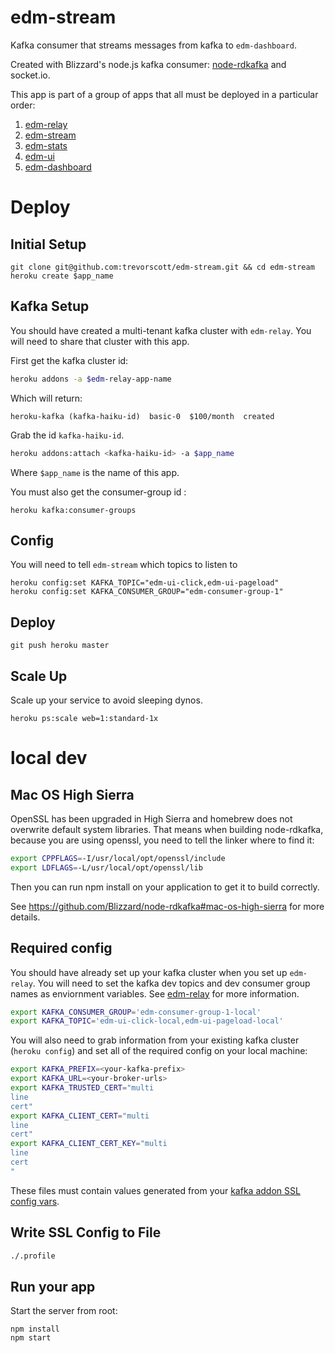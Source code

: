 # edm-stream

Kafka consumer that streams messages from kafka to `edm-dashboard`.

Created with Blizzard's node.js kafka consumer: [node-rdkafka](https://github.com/Blizzard/node-rdkafka) and socket.io.

This app is part of a group of apps that all must be deployed in a particular order:

1. [edm-relay](https://github.com/trevorscott/edm-relay)
1. [edm-stream](https://github.com/trevorscott/edm-stream)
1. [edm-stats](https://github.com/trevorscott/edm-stats)
1. [edm-ui](https://github.com/trevorscott/edm-ui)
1. [edm-dashboard](https://github.com/trevorscott/edm-dashboard)

# Deploy

## Initial Setup

```
git clone git@github.com:trevorscott/edm-stream.git && cd edm-stream
heroku create $app_name
```

## Kafka Setup

You should have created a multi-tenant kafka cluster with `edm-relay`. You will need to share that cluster with this app. 

First get the kafka cluster id:

```bash
heroku addons -a $edm-relay-app-name
```
Which will return:

```
heroku-kafka (kafka-haiku-id)  basic-0  $100/month  created
```

Grab the id `kafka-haiku-id`.

```bash
heroku addons:attach <kafka-haiku-id> -a $app_name
```

Where `$app_name` is the name of this app.

You must also get the consumer-group id :

```
heroku kafka:consumer-groups
```

## Config
You will need to tell `edm-stream` which topics to listen to

```
heroku config:set KAFKA_TOPIC="edm-ui-click,edm-ui-pageload"
heroku config:set KAFKA_CONSUMER_GROUP="edm-consumer-group-1"
```

## Deploy

```
git push heroku master
```

## Scale Up

Scale up your service to avoid sleeping dynos.

```
heroku ps:scale web=1:standard-1x
```

# local dev

## Mac OS High Sierra

OpenSSL has been upgraded in High Sierra and homebrew does not overwrite default system libraries. That means when building node-rdkafka, because you are using openssl, you need to tell the linker where to find it:

```bash
export CPPFLAGS=-I/usr/local/opt/openssl/include
export LDFLAGS=-L/usr/local/opt/openssl/lib
```

Then you can run npm install on your application to get it to build correctly.

See https://github.com/Blizzard/node-rdkafka#mac-os-high-sierra for more details.

## Required config

You should have already set up your kafka cluster when you set up `edm-relay`. You will need to set the kafka dev topics and dev consumer group names as enviornment variables. See [edm-relay](https://github.com/trevorscott/edm-relay/blob/master/README.md#kafka-setup) for more information.

```bash
export KAFKA_CONSUMER_GROUP='edm-consumer-group-1-local'
export KAFKA_TOPIC='edm-ui-click-local,edm-ui-pageload-local'
```

You will also need to grab information from your existing kafka cluster (`heroku config`) and set all of the required config on your local machine:

```bash
export KAFKA_PREFIX=<your-kafka-prefix>
export KAFKA_URL=<your-broker-urls> 
export KAFKA_TRUSTED_CERT="multi
line 
cert"
export KAFKA_CLIENT_CERT="multi
line
cert"
export KAFKA_CLIENT_CERT_KEY="multi
line
cert
"
```

These files must contain values generated from your [kafka addon SSL config vars](https://devcenter.heroku.com/articles/kafka-on-heroku#connecting-to-a-kafka-cluster).


## Write SSL Config to File
```bash
./.profile
```

## Run your app

Start the server from root:

```
npm install
npm start
```

